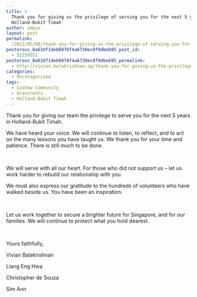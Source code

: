 ```yaml
---
title: >
  Thank you for giving us the privilege of serving you for the next 5 years in
  Holland-Bukit Timah
author: admin
layout: post
permalink:
  /2011/05/08/thank-you-for-giving-us-the-privilege-of-serving-you-for-the-next-5-years-in-holland-bukit-timah/
posterous_8a63df1deb6976f4a6730ec8f9dbeb95_post_id:
  - 52259551
posterous_8a63df1deb6976f4a6730ec8f9dbeb95_permalink:
  - http://vivian.balakrishnan.sg/thank-you-for-giving-us-the-privilege-of-serv
categories:
  - Uncategorized
tags:
  - Cashew Community
  - Grassroots
  - Holland-Bukit Timah
---
```

<p>Thank you for giving our team the privilege to serve you for the next 5 years in Holland-Bukit Timah.</p>

<p>We have heard your voice. We will continue to listen, to reflect, and to act on the many lessons you have taught us. We thank you for your time and patience. There is still much to be done.</p>

<p> </p>

<p>We will serve with all our heart. For those who did not support us – let us work harder to rebuild our relationship with you.</p>

<p>We must also express our gratitude to the hundreds of volunteers who have walked beside us. You have been an inspiration.</p>

<p> </p>

<p>Let us work together to secure a brighter future for Singapore, and for our families. We will continue to protect what you hold dearest.</p>

<p> </p>

<p>Yours faithfully,</p>

<p>Vivian Balakrishnan</p>

<p>Liang Eng Hwa</p>

<p>Christopher de Souza</p>

<p>Sim Ann</p>
